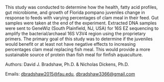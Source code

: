This study was conducted to determine how the health, fatty acid profiles, gut microbiome, and growth of Florida pompano juveniles change in response to feeds with varying percentages of clam meal in their feed. Gut samples were taken at the end of the experiment. Extracted DNA samples were sent to GeneWiz (South Plainfield, NJ, USA) for 16S EZ sequencing to amplify the bacterial/archaeal 16S V3V4 region using the proprietary primers. The primary goal of this study was to determine if the juveniles would benefit or at least not have negative effects to increasing percentages clam meal replacing fish meal. This would provide a more sustainable source of protein than fish meal for finfish aquaculture.

Authors: David J. Bradshaw, Ph.D. & Nicholas Dickens, Ph.D.

Emails: dbradshaw2015@fau.edu, dbradshaw3366@gmail.com
